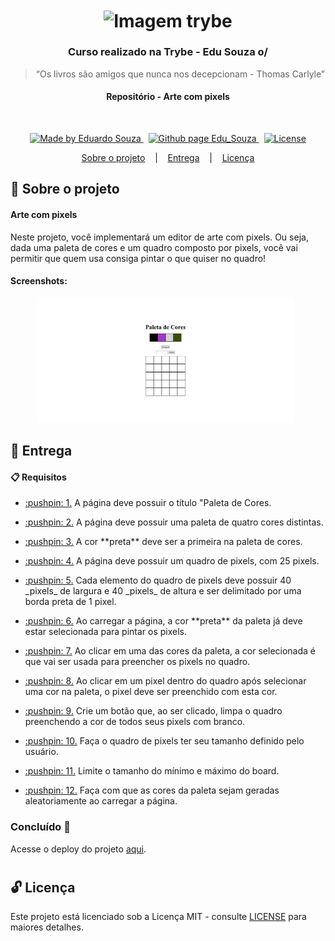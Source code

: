 <h1 align="center">
  <img align="center" alt="Imagem trybe" src="https://i.ibb.co/d4W2x4g/trybe.png" width="300px" />
</h1>

<h3 align="center">
  Curso realizado na Trybe - Edu Souza o/
</h3>

<blockquote align="center">“Os livros são amigos que nunca nos decepcionam - Thomas Carlyle”</blockquote>

<h4 align="center">
  Repositório -  Arte com pixels
</h4>

<br/>

<p align="center">
  <a href="https://github.com/EduSouza-programmer"    target="_blank">
    <img alt="Made by Eduardo Souza" src="https://img.shields.io/badge/made%20by-Edu%20Souza-%23F8952D">
  </a>&nbsp;
  <a href="https://edusouza-programmer.github.io/" target="_blank">
    <img alt="Github page Edu_Souza " src="https://img.shields.io/badge/Github%20page-Edu_Souza-orange">
  </a>&nbsp;
  <a href="#" >
    <img alt="License" src="https://img.shields.io/badge/license-MIT-%23F8952D">
  </a>
</p>

<p align="center">
  <a href="#rocket-Sobre-o-projeto">Sobre o projeto</a>&nbsp; &nbsp; |&nbsp; &nbsp;
  <a href="#postbox-Entrega"">Entrega</a>&nbsp; &nbsp; |&nbsp; &nbsp;
  <a href="#unlock-Licença">Licença</a>
</p>

## :rocket: Sobre o projeto

####  Arte com pixels

Neste projeto, você implementará um editor de arte com pixels. Ou seja, dada uma paleta de cores e um quadro composto por pixels, você vai permitir que quem usa consiga pintar o que quiser no quadro!

#### Screenshots:

<p align=center >
  <img height="200px"  src="./img/home_desktop1.png"> &nbsp;
</p>

## :postbox: Entrega

#### :clipboard: Requisitos

- <p><a href="#1"> :pushpin: 1.</a> A página deve possuir o título "Paleta de Cores.</p>
- <p><a href="#2"> :pushpin: 2.</a> A página deve possuir uma paleta de quatro cores distintas.</p>
- <p><a href="#3"> :pushpin: 3.</a> A cor **preta** deve ser a primeira na paleta de cores.</p>
- <p><a href="#4"> :pushpin: 4.</a> A página deve possuir um quadro de pixels, com 25 pixels.</p>
- <p><a href="#5"> :pushpin: 5.</a> Cada elemento do quadro de pixels deve possuir 40 _pixels_ de largura e 40 _pixels_ de altura e ser delimitado por uma borda preta de 1 pixel.</p>
- <p><a href="#6"> :pushpin: 6.</a> Ao carregar a página, a cor **preta** da paleta já deve estar selecionada para pintar os pixels.</p>
- <p><a href="#7"> :pushpin: 7.</a> Ao clicar em uma das cores da paleta, a cor selecionada é que vai ser usada para preencher os pixels no quadro.</p>
- <p><a href="#8"> :pushpin: 8.</a> Ao clicar em um pixel dentro do quadro após selecionar uma cor na paleta, o pixel deve ser preenchido com esta cor.</p>
- <p><a href="#9"> :pushpin: 9.</a> Crie um botão que, ao ser clicado, limpa o quadro preenchendo a cor de todos seus pixels com branco.</p>
- <p><a href="#10"> :pushpin: 10.</a> Faça o quadro de pixels ter seu tamanho definido pelo usuário.</p>
- <p><a href="#11"> :pushpin: 11.</a> Limite o tamanho do mínimo e máximo do board.</p>
- <p><a href="#12"> :pushpin: 12.</a> Faça com que as cores da paleta sejam geradas aleatoriamente ao carregar a página.</p>


### Concluído :rocket:

Acesse o deploy do projeto [aqui](https://edusouza-programmer.github.io/Trybe_Projeto_5-6_Edu_Souza/).

#
## :unlock: Licença

Este projeto está licenciado sob a Licença MIT - consulte [LICENSE](https://opensource.org/licenses/MIT) para maiores detalhes.
